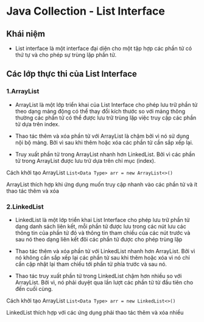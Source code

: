 # Java Collection - List Interface

## Khái niệm

- List interface là một interface đại diện cho một tập hợp các phần tử có thứ tự và cho phép sự trùng lặp phần tử.

## Các lớp thực thi của List Interface

### 1.ArrayList

- ArrayList là một lớp triển khai của List Interface cho phép lưu trữ phần tử theo dạng mảng động có thể thay đổi kích thước so với mảng thông thường 
các phần tử có thể được lưu trữ trùng lặp việc truy cập các phần tử dựa trên index.

- Thao tác thêm và xóa phần tử với ArrayList là chậm bởi vì nó sử dụng nội bộ mảng. Bởi vì sau khi thêm hoặc xóa các phần tử cần sắp xếp lại.

- Truy xuất phần tử trong ArrayList nhanh hơn LinkedList. Bởi vì các phần tử trong ArrayList được lưu trữ dựa trên chỉ mục (index).

Cách khởi tạo ArrayList
``` List<Data Type> arr = new ArrayList<>() ```

ArrayList thích hợp khi ứng dụng muốn truy cập nhanh vào các phần tử và ít thao tác thêm và xóa

### 2.LinkedList

- LinkedList là một lớp triển khai List Interface cho phép lưu trữ phần tử dạng danh sách liên kết, mỗi phần tử được lưu trong các nút lưu các thông tin
của phần tử đó và thông tin tham chiếu của các nút trước và sau nó theo dạng liên kết đôi các phần tử được cho phép trùng lặp

- Thao tác thêm và xóa phần tử với LinkedList nhanh hơn ArrayList. Bởi vì nó không cần sắp xếp lại các phần tử sau khi thêm hoặc xóa vì 
nó chỉ cần cập nhật lại tham chiếu tới phần tử phía trước và sau nó.

- Thao tác truy xuất phần tử trong LinkedList chậm hơn nhiều so với ArrayList. Bởi vì, nó phải duyệt qua lần lượt các phần tử từ đầu tiên cho đến cuối cùng.

Cách khởi tạo ArrayList
``` List<Data Type> arr = new LinkedList<>() ```

LinkedList thích hợp với các ứng dụng phải thao tác thêm và xóa nhiều
